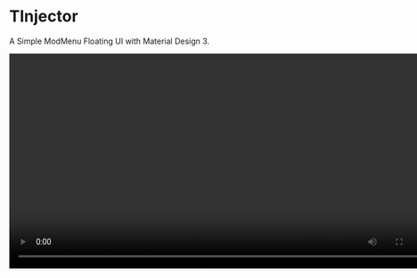 # TInjector
A Simple ModMenu Floating UI with Material Design 3.

<video width="772" controls>
  <source src="https://github.com/trindadedev13/TInjector/tree/dev/res/video.mp4" type="video/mp4">
  Seu navegador não suporta a exibição de vídeos.
</video>